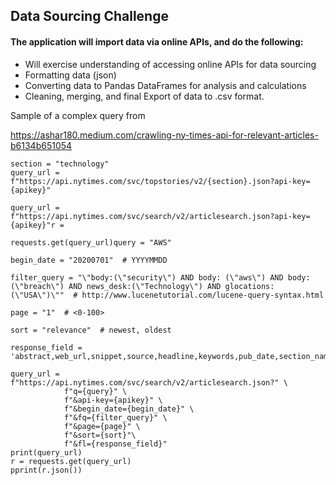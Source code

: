 ## Data Sourcing Challenge

#### The application will import data via online APIs, and do the following:

* Will exercise understanding of accessing online APIs for data sourcing
* Formatting data (json)
* Converting data to Pandas DataFrames for analysis and calculations
* Cleaning, merging, and final Export of data to .csv format.


Sample of a complex query from

https://ashar180.medium.com/crawling-ny-times-api-for-relevant-articles-b6134b651054




```
section = "technology"
query_url = f"https://api.nytimes.com/svc/topstories/v2/{section}.json?api-key={apikey}"

query_url = f"https://api.nytimes.com/svc/search/v2/articlesearch.json?api-key={apikey}"r = 

requests.get(query_url)query = "AWS"

begin_date = "20200701"  # YYYYMMDD

filter_query = "\"body:(\"security\") AND body: (\"aws\") AND body:(\"breach\") AND news_desk:(\"Technology\") AND glocations:(\"USA\")\""  # http://www.lucenetutorial.com/lucene-query-syntax.html

page = "1"  # <0-100>

sort = "relevance"  # newest, oldest

response_field = 'abstract,web_url,snippet,source,headline,keywords,pub_date,section_name'

query_url = f"https://api.nytimes.com/svc/search/v2/articlesearch.json?" \
            f"q={query}" \
            f"&api-key={apikey}" \
            f"&begin_date={begin_date}" \
            f"&fq={filter_query}" \
            f"&page={page}" \
            f"&sort={sort}"\
            f"&fl={response_field}"
print(query_url)
r = requests.get(query_url)
pprint(r.json())
```

